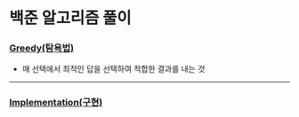 # 백준 알고리즘 풀이

### [Greedy(탐욕법)](#https://github.com/Paul0620/Backjun-Algorithm/tree/main/greedy#greedy)
- 매 선택에서 최적인 답을 선택하여 적합한 결과를 내는 것

---

### [Implementation(구현)]()

